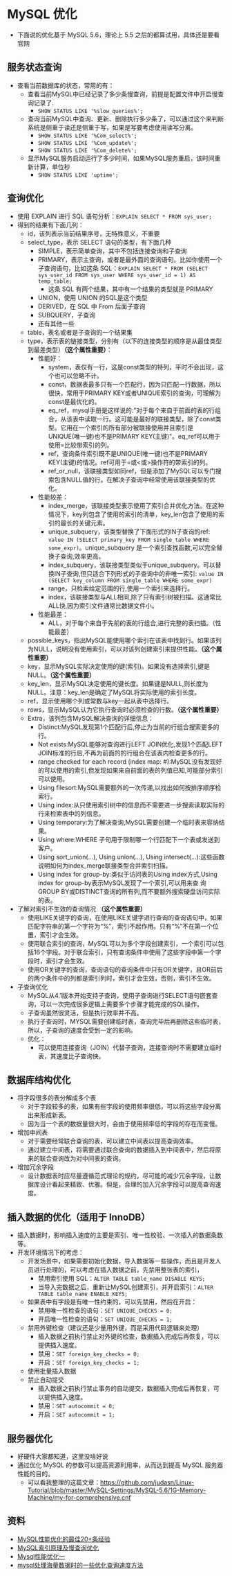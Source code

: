 # MySQL 优化


- 下面说的优化基于 MySQL 5.6，理论上 5.5 之后的都算试用，具体还是要看官网

## 服务状态查询

- 查看当前数据库的状态，常用的有：
	- 查看当前MySQL中已经记录了多少条慢查询，前提是配置文件中开启慢查询记录了.
		- `SHOW STATUS LIKE '%slow_queries%';`
	- 查询当前MySQL中查询、更新、删除执行多少条了，可以通过这个来判断系统是侧重于读还是侧重于写，如果是写要考虑使用读写分离。
		- `SHOW STATUS LIKE '%Com_select%';`
		- `SHOW STATUS LIKE '%Com_update%';`
		- `SHOW STATUS LIKE '%Com_delete%';`
	- 显示MySQL服务启动运行了多少时间，如果MySQL服务重启，该时间重新计算，单位秒
		- `SHOW STATUS LIKE 'uptime';`



## 查询优化

- 使用 EXPLAIN 进行 SQL 语句分析：`EXPLAIN SELECT * FROM sys_user;`
- 得到的结果有下面几列：
	- id，该列表示当前结果序号，无特殊意义，不重要
	- select_type，表示 SELECT 语句的类型，有下面几种
		- SIMPLE，表示简单查询，其中不包括连接查询和子查询
		- PRIMARY，表示主查询，或者是最外面的查询语句。比如你使用一个子查询语句，比如这条 SQL：`EXPLAIN SELECT * FROM (SELECT sys_user_id FROM sys_user WHERE sys_user_id = 1) AS temp_table;`
			- 这条 SQL 有两个结果，其中有一个结果的类型就是 PRIMARY
		- UNION，使用 UNION 的SQL是这个类型
		- DERIVED，在 SQL 中 From 后面子查询
		- SUBQUERY，子查询
		- 还有其他一些
	- table，表名或者是子查询的一个结果集
	- type，表示表的链接类型，分别有（以下的连接类型的顺序是从最佳类型到最差类型）**（这个属性重要）**：
		- 性能好：
			- system，表仅有一行，这是const类型的特列，平时不会出现，这个也可以忽略不计。
			- const，数据表最多只有一个匹配行，因为只匹配一行数据，所以很快，常用于PRIMARY KEY或者UNIQUE索引的查询，可理解为const是最优化的。
			- eq_ref，mysql手册是这样说的:"对于每个来自于前面的表的行组合，从该表中读取一行。这可能是最好的联接类型，除了const类型。它用在一个索引的所有部分被联接使用并且索引是UNIQUE(唯一键)也不是PRIMARY KEY(主键)"。eq_ref可以用于使用=比较带索引的列。
			- ref，查询条件索引既不是UNIQUE(唯一键)也不是PRIMARY KEY(主键)的情况。ref可用于=或<或>操作符的带索引的列。
			- ref_or_null，该联接类型如同ref，但是添加了MySQL可以专门搜索包含NULL值的行。在解决子查询中经常使用该联接类型的优化。
		- 性能较差：
			- index_merge，该联接类型表示使用了索引合并优化方法。在这种情况下，key列包含了使用的索引的清单，key_len包含了使用的索引的最长的关键元素。
			- unique_subquery，该类型替换了下面形式的IN子查询的ref: `value IN (SELECT primary_key FROM single_table WHERE some_expr)`。unique_subquery 是一个索引查找函数,可以完全替换子查询,效率更高。
			- index_subquery，该联接类型类似于unique_subquery。可以替换IN子查询,但只适合下列形式的子查询中的非唯一索引: `value IN (SELECT key_column FROM single_table WHERE some_expr)`
			- range，只检索给定范围的行,使用一个索引来选择行。
			- index，该联接类型与ALL相同,除了只有索引树被扫描。这通常比ALL快,因为索引文件通常比数据文件小。
		- 性能最差：
			- ALL，对于每个来自于先前的表的行组合,进行完整的表扫描。（性能最差）
	- possible_keys，指出MySQL能使用哪个索引在该表中找到行。如果该列为NULL，说明没有使用索引，可以对该列创建索引来提供性能。**（这个属性重要）**
	- key，显示MySQL实际决定使用的键(索引)。如果没有选择索引,键是NULL。**（这个属性重要）**
	- key_len，显示MySQL决定使用的键长度。如果键是NULL,则长度为NULL。注意：key_len是确定了MySQL将实际使用的索引长度。
	- ref，显示使用哪个列或常数与key一起从表中选择行。
	- rows，显示MySQL认为它执行查询时必须检查的行数。**（这个属性重要）**
	- Extra，该列包含MySQL解决查询的详细信息：
		- Distinct:MySQL发现第1个匹配行后,停止为当前的行组合搜索更多的行。
		- Not exists:MySQL能够对查询进行LEFT JOIN优化,发现1个匹配LEFT JOIN标准的行后,不再为前面的的行组合在该表内检查更多的行。
		- range checked for each record (index map: #):MySQL没有发现好的可以使用的索引,但发现如果来自前面的表的列值已知,可能部分索引可以使用。
		- Using filesort:MySQL需要额外的一次传递,以找出如何按排序顺序检索行。
		- Using index:从只使用索引树中的信息而不需要进一步搜索读取实际的行来检索表中的列信息。
		- Using temporary:为了解决查询,MySQL需要创建一个临时表来容纳结果。
		- Using where:WHERE 子句用于限制哪一个行匹配下一个表或发送到客户。
		- Using sort_union(...), Using union(...), Using intersect(...):这些函数说明如何为index_merge联接类型合并索引扫描。
		- Using index for group-by:类似于访问表的Using index方式,Using index for group-by表示MySQL发现了一个索引,可以用来查 询GROUP BY或DISTINCT查询的所有列,而不要额外搜索硬盘访问实际的表。
- 了解对索引不生效的查询情况 **（这个属性重要）**
	- 使用LIKE关键字的查询，在使用LIKE关键字进行查询的查询语句中，如果匹配字符串的第一个字符为“%”，索引不起作用。只有“%”不在第一个位置，索引才会生效。
	- 使用联合索引的查询，MySQL可以为多个字段创建索引，一个索引可以包括16个字段。对于联合索引，只有查询条件中使用了这些字段中第一个字段时，索引才会生效。
	- 使用OR关键字的查询，查询语句的查询条件中只有OR关键字，且OR前后的两个条件中的列都是索引列时，索引才会生效，否则，索引不生效。
- 子查询优化
	- MySQL从4.1版本开始支持子查询，使用子查询进行SELECT语句嵌套查询，可以一次完成很多逻辑上需要多个步骤才能完成的SQL操作。
	- 子查询虽然很灵活，但是执行效率并不高。
	- 执行子查询时，MYSQL需要创建临时表，查询完毕后再删除这些临时表，所以，子查询的速度会受到一定的影响。
	- 优化：
		- 可以使用连接查询（JOIN）代替子查询，连接查询时不需要建立临时表，其速度比子查询快。


## 数据库结构优化

- 将字段很多的表分解成多个表
	- 对于字段较多的表，如果有些字段的使用频率很低，可以将这些字段分离出来形成新表。
	- 因为当一个表的数据量很大时，会由于使用频率低的字段的存在而变慢。
- 增加中间表
	- 对于需要经常联合查询的表，可以建立中间表以提高查询效率。
	- 通过建立中间表，将需要通过联合查询的数据插入到中间表中，然后将原来的联合查询改为对中间表的查询。
- 增加冗余字段
	- 设计数据表时应尽量遵循范式理论的规约，尽可能的减少冗余字段，让数据库设计看起来精致、优雅。但是，合理的加入冗余字段可以提高查询速度。



## 插入数据的优化（适用于 InnoDB）

- 插入数据时，影响插入速度的主要是索引、唯一性校验、一次插入的数据条数等。
- 开发环境情况下的考虑：
	- 开发场景中，如果需要初始化数据，导入数据等一些操作，而且是开发人员进行处理的，可以考虑在插入数据之前，先禁用整张表的索引，
		- 禁用索引使用 SQL：`ALTER TABLE table_name DISABLE KEYS;`
		- 当导入完数据之后，重新让MySQL创建索引，并开启索引：`ALTER TABLE table_name ENABLE KEYS;`
	- 如果表中有字段是有唯一性约束的，可以先禁用，然后在开启：
		- 禁用唯一性检查的语句：`SET UNIQUE_CHECKS = 0;`
		- 开启唯一性检查的语句：`SET UNIQUE_CHECKS = 1;`
	- 禁用外键检查（建议还是少量用外键，而是采用代码逻辑来处理）
		- 插入数据之前执行禁止对外键的检查，数据插入完成后再恢复，可以提供插入速度。
		- 禁用：`SET foreign_key_checks = 0;`
		- 开启：`SET foreign_key_checks = 1;`
	- 使用批量插入数据
	- 禁止自动提交
		- 插入数据之前执行禁止事务的自动提交，数据插入完成后再恢复，可以提供插入速度。
		- 禁用：`SET autocommit = 0;`
		- 开启：`SET autocommit = 1;`



## 服务器优化

- 好硬件大家都知道，这里没啥好说
- 通过优化 MySQL 的参数可以提高资源利用率，从而达到提高 MySQL 服务器性能的目的。
	- 可以看我整理的这篇文章：<https://github.com/judasn/Linux-Tutorial/blob/master/MySQL-Settings/MySQL-5.6/1G-Memory-Machine/my-for-comprehensive.cnf>


## 资料
- [MySQL性能优化的最佳20+条经验](http://coolshell.cn/articles/1846.html)
- [MySQL索引原理及慢查询优化](http://tech.meituan.com/mysql-index.html)
- [Mysql性能优化一](http://www.cnblogs.com/jiekzou/p/5371085.html)
- [mysql处理海量数据时的一些优化查询速度方法](https://github.com/qiwsir/ITArticles/blob/master/Mysql/mysql%E5%A4%84%E7%90%86%E6%B5%B7%E9%87%8F%E6%95%B0%E6%8D%AE%E6%97%B6%E7%9A%84%E4%B8%80%E4%BA%9B%E4%BC%98%E5%8C%96%E6%9F%A5%E8%AF%A2%E9%80%9F%E5%BA%A6%E6%96%B9%E6%B3%95.md)
